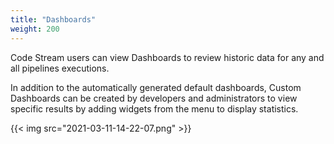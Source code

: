 ```yaml
---
title: "Dashboards"
weight: 200
---
```


Code Stream users can view Dashboards to review historic data for any and all pipelines executions.

In addition to the automatically generated default dashboards, Custom Dashboards can be created by developers and administrators to view specific results by adding widgets from the menu to display statistics.

{{< img src="2021-03-11-14-22-07.png" >}}